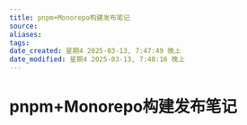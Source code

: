 ```yaml
---
title: pnpm+Monorepo构建发布笔记
source: 
aliases: 
tags: 
date_created: 星期4 2025-03-13, 7:47:49 晚上
date_modified: 星期4 2025-03-13, 7:48:16 晚上
---
```

# pnpm+Monorepo构建发布笔记

